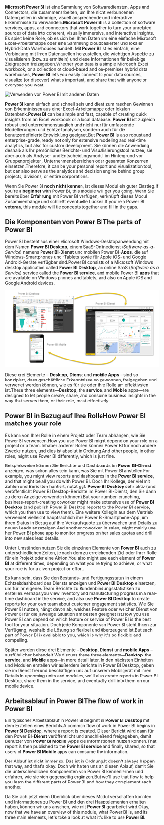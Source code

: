 <span data-ttu-id="41777-101">**Microsoft Power BI** ist eine Sammlung von Softwarediensten, Apps und Connectors, die zusammenarbeiten, um Ihre nicht verbundenen Datenquellen in stimmige, visuell ansprechende und interaktive Erkenntnisse zu verwandeln.</span><span class="sxs-lookup"><span data-stu-id="41777-101">**Microsoft Power BI** is a collection of software services, apps, and connectors that work together to turn your unrelated sources of data into coherent, visually immersive, and interactive insights.</span></span> <span data-ttu-id="41777-102">Es spielt keine Rolle, ob es sich bei Ihren Daten um eine einfache Microsoft Excel-Arbeitsmappe oder eine Sammlung cloudbasierter und lokaler Hybrid-Data Warehouses handelt: Mit **Power BI** ist es einfach, eine Verbindung mit Ihren Datenquellen herzustellen, die wichtigen Aspekte zu visualisieren (bzw. zu ermitteln) und diese Informationen für beliebige Zielgruppen freizugeben.</span><span class="sxs-lookup"><span data-stu-id="41777-102">Whether your data is a simple Microsoft Excel workbook, or a collection of cloud-based and on-premises hybrid data warehouses, **Power BI** lets you easily connect to your data sources, visualize (or discover) what's important, and share that with anyone or everyone you want.</span></span>

![Verwenden von Power BI mit anderen Daten](../media/pbi-intro_01.png)

<span data-ttu-id="41777-104">**Power BI** kann einfach und schnell sein und dient zum raschen Gewinnen von Erkenntnissen aus einer Excel-Arbeitsmappe oder lokalen Datenbank.</span><span class="sxs-lookup"><span data-stu-id="41777-104">**Power BI** can be simple and fast, capable of creating quick insights from an Excel workbook or a local database.</span></span> <span data-ttu-id="41777-105">**Power BI** ist zugleich robust und unternehmenstauglich und nicht nur für umfassende Modellierungen und Echtzeitanalysen, sondern auch für die benutzerdefinierte Entwicklung geeignet.</span><span class="sxs-lookup"><span data-stu-id="41777-105">But **Power BI** is also robust and enterprise-grade, ready not only for extensive modeling and real-time analytics, but also for custom development.</span></span> <span data-ttu-id="41777-106">Sie können die Anwendung deshalb als Ihr persönliches Berichts- und Visualisierungstool nutzen, sie aber auch als Analyse- und Entscheidungsmodul im Hintergrund von Gruppenprojekten, Unternehmensbereichen oder gesamten Konzernen einsetzen.</span><span class="sxs-lookup"><span data-stu-id="41777-106">Therefore, it can be your personal report and visualization tool, but can also serve as the analytics and decision engine behind group projects, divisions, or entire corporations.</span></span>

<span data-ttu-id="41777-107">Wenn Sie Power BI **noch nicht kennen**, ist dieses Modul ein guter Einstieg.</span><span class="sxs-lookup"><span data-stu-id="41777-107">If you're a **beginner** with Power BI, this module will get you going.</span></span> <span data-ttu-id="41777-108">Wenn Sie bereits über **Erfahrung** mit Power BI verfügen, verknüpft dieses Modul Zusammenhänge und schließt eventuelle Lücken.</span><span class="sxs-lookup"><span data-stu-id="41777-108">If you're a Power BI **veteran**, this module will tie concepts together and fill in the gaps.</span></span>

## <a name="the-parts-of-power-bi"></a><span data-ttu-id="41777-109">Die Komponenten von Power BI</span><span class="sxs-lookup"><span data-stu-id="41777-109">The parts of Power BI</span></span>
<span data-ttu-id="41777-110">Power BI besteht aus einer Microsoft Windows-Desktopanwendung mit dem Namen **Power BI Desktop**, einem SaaS-Onlinedienst (*Software-as-a-Service*) namens **Power BI-Dienst** und mobilen Power BI-**Apps**, die auf Windows-Smartphones und -Tablets sowie für Apple iOS- und Google Android-Geräte verfügbar sind.</span><span class="sxs-lookup"><span data-stu-id="41777-110">Power BI consists of a Microsoft Windows desktop application called **Power BI Desktop**, an online SaaS (*Software as a Service*) service called the **Power BI service**, and mobile Power BI **apps** that are available on Windows phones and tablets, and also on Apple iOS and Google Android devices.</span></span>

![Die Komponenten von Power BI](../media/pbi-intro_02.png)

<span data-ttu-id="41777-112">Diese drei Elemente – **Desktop**, **Dienst** und **mobile Apps** – sind so konzipiert, dass geschäftliche Erkenntnisse so gewonnen, freigegeben und verwertet werden können, wie es für sie oder ihre Rolle am effektivsten ist.</span><span class="sxs-lookup"><span data-stu-id="41777-112">These three elements—**Desktop**, the **service**, and **Mobile** apps—are designed to let people create, share, and consume business insights in the way that serves them, or their role, most effectively.</span></span>

## <a name="how-power-bi-matches-your-role"></a><span data-ttu-id="41777-113">Power BI in Bezug auf Ihre Rolle</span><span class="sxs-lookup"><span data-stu-id="41777-113">How Power BI matches your role</span></span>
<span data-ttu-id="41777-114">Es kann von Ihrer Rolle in einem Projekt oder Team abhängen, wie Sie Power BI verwenden.</span><span class="sxs-lookup"><span data-stu-id="41777-114">How you use Power BI might depend on your role on a project or a team.</span></span> <span data-ttu-id="41777-115">Inhaber anderer Rollen können Power BI für noch andere Zwecke nutzen, und dies ist absolut in Ordnung.</span><span class="sxs-lookup"><span data-stu-id="41777-115">And other people, in other roles, might use Power BI differently, which is just fine.</span></span>

<span data-ttu-id="41777-116">Beispielsweise können Sie Berichte und Dashboards im **Power BI-Dienst** anzeigen, was schon alles sein kann, was Sie mit Power BI anstellen.</span><span class="sxs-lookup"><span data-stu-id="41777-116">For example, you might view reports and dashboards in the **Power BI service**, and that might be all you do with Power BI.</span></span> <span data-ttu-id="41777-117">Doch Ihr Kollege, der viel mit Zahlen und Berichten hantiert, nutzt ggf. **Power BI Desktop** sehr aktiv (und veröffentlicht Power BI Desktop-Berichte im Power BI-Dienst, den Sie dann zu deren Anzeige verwenden können).</span><span class="sxs-lookup"><span data-stu-id="41777-117">But your number-crunching, business-report-creating coworker might make extensive use of **Power BI Desktop** (and publish Power BI Desktop reports to the Power BI service, which you then use to view them).</span></span> <span data-ttu-id="41777-118">Eine weitere Kollegin aus dem Vertrieb verwendet vielleicht hauptsächlich ihre Power BI-Smartphone-App, um ihren Status in Bezug auf ihre Verkaufsquote zu überwachen und Details zu neuen Leads anzuzeigen.</span><span class="sxs-lookup"><span data-stu-id="41777-118">And another coworker, in sales, might mainly use her Power BI phone app to monitor progress on her sales quotas and drill into new sales lead details.</span></span>

<span data-ttu-id="41777-119">Unter Umständen nutzen Sie die einzelnen Elemente von **Power BI** auch zu unterschiedlichen Zeiten, je nach dem zu erreichenden Ziel oder Ihrer Rolle für ein Projekt oder eine Aktion.</span><span class="sxs-lookup"><span data-stu-id="41777-119">You also might use each element of **Power BI** at different times, depending on what you're trying to achieve, or what your role is for a given project or effort.</span></span>

<span data-ttu-id="41777-120">Es kann sein, dass Sie den Bestands- und Fertigungsstatus in einem Echtzeitdashboard des Diensts anzeigen und **Power BI Desktop** einsetzen, um für Ihr eigenes Team Berichte zu Kundenbindungsstatistiken zu erstellen.</span><span class="sxs-lookup"><span data-stu-id="41777-120">Perhaps you view inventory and manufacturing progress in a real-time dashboard in the service, and also use **Power BI Desktop** to create reports for your own team about customer engagement statistics.</span></span> <span data-ttu-id="41777-121">Wie Sie Power BI nutzen, hängt davon ab, welches Feature oder welcher Dienst von Power BI für die jeweilige Situation am besten geeignet ist.</span><span class="sxs-lookup"><span data-stu-id="41777-121">How you use Power BI can depend on which feature or service of Power BI is the best tool for your situation.</span></span> <span data-ttu-id="41777-122">Doch jede Komponente von Power BI steht Ihnen zur Verfügung, weshalb die Lösung so flexibel und überzeugend ist.</span><span class="sxs-lookup"><span data-stu-id="41777-122">But each part of Power BI is available to you, which is why it's so flexible and compelling.</span></span>

<span data-ttu-id="41777-123">Später werden diese drei Elemente – **Desktop**, **Dienst** und **mobile Apps** – ausführlicher behandelt.</span><span class="sxs-lookup"><span data-stu-id="41777-123">We discuss these three elements—**Desktop**, the **service**, and **Mobile** apps—in more detail later.</span></span> <span data-ttu-id="41777-124">In den nächsten Einheiten und Modulen erstellen wir außerdem Berichte in Power BI Desktop, geben sie im Dienst frei und beschäftigen uns auf unserem Mobilgerät mit ihren Details.</span><span class="sxs-lookup"><span data-stu-id="41777-124">In upcoming units and modules, we'll also create reports in Power BI Desktop, share them in the service, and eventually drill into them on our mobile device.</span></span>

## <a name="the-flow-of-work-in-power-bi"></a><span data-ttu-id="41777-125">Arbeitsablauf in Power BI</span><span class="sxs-lookup"><span data-stu-id="41777-125">The flow of work in Power BI</span></span>
<span data-ttu-id="41777-126">Ein typischer Arbeitsablauf in Power BI beginnt in **Power BI Desktop** mit dem Erstellen eines Berichts.</span><span class="sxs-lookup"><span data-stu-id="41777-126">A common flow of work in Power BI begins in **Power BI Desktop**, where a report is created.</span></span> <span data-ttu-id="41777-127">Dieser Bericht wird dann für den Power BI-**Dienst** veröffentlicht und anschließend freigegeben, damit Benutzer von **Power BI Mobile**-Apps die Informationen nutzen können.</span><span class="sxs-lookup"><span data-stu-id="41777-127">That report is then published to the **Power BI service** and finally shared, so that users of **Power BI Mobile** apps can consume the information.</span></span>

<span data-ttu-id="41777-128">Der Ablauf ist nicht immer so. Das ist in Ordnung.</span><span class="sxs-lookup"><span data-stu-id="41777-128">It doesn't always happen that way, and that's okay.</span></span> <span data-ttu-id="41777-129">Doch wir halten uns an diesen Ablauf, damit Sie die unterschiedlichen Komponenten von Power BI kennenlernen und erfahren, wie sie sich gegenseitig ergänzen.</span><span class="sxs-lookup"><span data-stu-id="41777-129">But we'll use that flow to help you learn the different parts of Power BI and how they complement each another.</span></span>

<span data-ttu-id="41777-130">Da Sie sich jetzt einen Überblick über dieses Modul verschaffen konnten und Informationen zu Power BI und den drei Hauptelementen erhalten haben, können wir uns ansehen, wie mit **Power BI** gearbeitet wird.</span><span class="sxs-lookup"><span data-stu-id="41777-130">Okay, now that we have an overview of this module, what Power BI is, and its three main elements, let's take a look at what it's like to use **Power BI**.</span></span>

